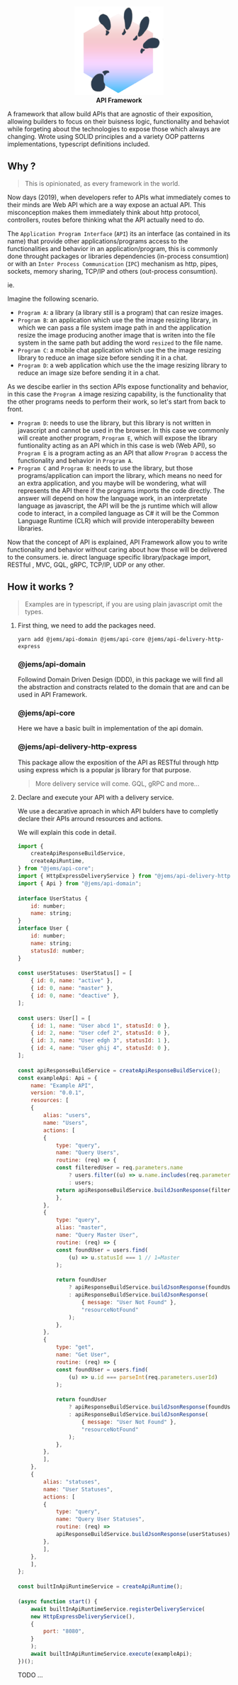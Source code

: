 <p align="center">
    <a href="https://opensource.beagil.com/jems" target="_blank"><img width="200"src="https://raw.githubusercontent.com/jems-io/api/master/media/jems.png">       
    </a>    
    </br> 
    <b>API Framework</b>
</p>

A framework that allow build APIs that are agnostic of their exposition, allowing builders to focus on their buisness logic, functionality and behaviot while forgeting about the technologies to expose those which always are changing. Wrote using SOLID principles and a variety OOP patterns implementations, typescript definitions included.

## **Why ?**

> This is opinionated, as every framework in the world.

Now days (2019), when developers refer to APIs what immediately comes to their minds are Web API which are a way expose an actual API. This misconception makes them immediately think about http protocol, controllers, routes before thinking what the API actually need to do.

The `Application Program Interface` (`API`) its an interface (as contained in its name) that provide other applications/programs access to the functionalities and behavior in an application/program, this is commonly done throught packages or libraries dependencies (in-process consumtion) or with an `Inter Process Communication` (`IPC`) mechanism as http, pipes, sockets, memory sharing, TCP/IP and others (out-process consumtion). 

ie.

Imagine the following scenario.

- `Program A`: a library (a library still is a program) that can resize images.
- `Program B`: an application which use the the image resizing library, in which we can pass a file system image path in and the application resize the image producing another image that is writen into the file system in the same path but adding the word `resized` to the file name.
- `Program C`: a mobile chat application which use the the image resizing library to reduce an image size before sending it in a chat.
- `Program D`: a web application which use the the image resizing library to reduce an image size before sending it in a chat.

As we descibe earlier in ths section APIs expose functionality and behavior, in this case the `Program A` image resizing capability, is the functionality that the other programs needs to perform their work, so let's start from back to front.

- `Program D`: needs to use the library, but this library is not written in javascript and cannot be used in the browser. In this case we commonly will create another program, `Program E`, which will expose the library funtionality acting as an API which in this case is web (Web API), so `Program E` is a program acting as an API that allow `Program D` access the functionality and behavior in `Program A`.
- `Program C` and `Program B`: needs to use the library, but those programs/application can import the library, which means no need for an extra application, and you maybe will be wondering, what will represents the API there if the programs imports the code directly. The answer will depend on how the language work, in an interpretate language as javascript, the API will be the js runtime which will allow code to interact, in a compiled language as C# it will be the Common Language Runtime (CLR) which will provide interoperabilty beween libraries.

Now that the concept of API is explained, API Framework allow you to write functionality and behavior without caring about how those will be delivered to the consumers. ie. direct language specific library/package import, RESTful , MVC, GQL, gRPC, TCP/IP, UDP or any other.

## **How it works ?**

> Examples are in typescript, if you are using plain javascript omit the types.

1. First thing, we need to add the packages need.

    ```
    yarn add @jems/api-domain @jems/api-core @jems/api-delivery-http-express
    ```

    ### @jems/api-domain

    Followind Domain Driven Design (DDD), in this package we will find all the abstraction and constracts related to the domain that are and can be used in API Framework.

    ### @jems/api-core

    Here we have a basic built in implementation of the api domain.

    ### @jems/api-delivery-http-express

    This package allow the exposition of the API as RESTful through http using express which is a popular js library for that purpose.

    > More delivery service will come. GQL, gRPC and more...

2. Declare and execute your API with a delivery service.

    We use a decarative aproach in which API bulders have to completly declare their APIs arround resources and actions.

    We will explain this code in detail.

    ``` js
    import {
        createApiResponseBuildService,
        createApiRuntime,
    } from "@jems/api-core";
    import { HttpExpressDeliveryService } from "@jems/api-delivery-http-express";
    import { Api } from "@jems/api-domain";

    interface UserStatus {
        id: number;
        name: string;
    }
    interface User {
        id: number;
        name: string;
        statusId: number;
    }

    const userStatuses: UserStatus[] = [
        { id: 0, name: "active" },
        { id: 0, name: "master" },
        { id: 0, name: "deactive" },
    ];

    const users: User[] = [
        { id: 1, name: "User abcd 1", statusId: 0 },
        { id: 2, name: "User cdef 2", statusId: 0 },
        { id: 3, name: "User edgh 3", statusId: 1 },
        { id: 4, name: "User ghij 4", statusId: 0 },
    ];

    const apiResponseBuildService = createApiResponseBuildService();
    const exampleApi: Api = {
        name: "Example API",
        version: "0.0.1",
        resources: [
        {
            alias: "users",
            name: "Users",
            actions: [
            {
                type: "query",
                name: "Query Users",
                routine: (req) => {
                const filteredUser = req.parameters.name
                    ? users.filter((u) => u.name.includes(req.parameters.name))
                    : users;
                return apiResponseBuildService.buildJsonResponse(filteredUser);
                },
            },
            {
                type: "query",
                alias: "master",
                name: "Query Master User",
                routine: (req) => {
                const foundUser = users.find(
                    (u) => u.statusId === 1 // 1=Master
                );

                return foundUser
                    ? apiResponseBuildService.buildJsonResponse(foundUser)
                    : apiResponseBuildService.buildJsonResponse(
                        { message: "User Not Found" },
                        "resourceNotFound"
                    );
                },
            },
            {
                type: "get",
                name: "Get User",
                routine: (req) => {
                const foundUser = users.find(
                    (u) => u.id === parseInt(req.parameters.userId)
                );

                return foundUser
                    ? apiResponseBuildService.buildJsonResponse(foundUser)
                    : apiResponseBuildService.buildJsonResponse(
                        { message: "User Not Found" },
                        "resourceNotFound"
                    );
                },
            },
            ],
        },
        {
            alias: "statuses",
            name: "User Statuses",
            actions: [
            {
                type: "query",
                name: "Query User Statuses",
                routine: (req) =>
                apiResponseBuildService.buildJsonResponse(userStatuses),
            },
            ],
        },
        ],
    };

    const builtInApiRuntimeService = createApiRuntime();

    (async function start() {
        await builtInApiRuntimeService.registerDeliveryService(
        new HttpExpressDeliveryService(),
        {
            port: "8080",
        }
        );
        await builtInApiRuntimeService.execute(exampleApi);
    })();
    ```

    TODO ...